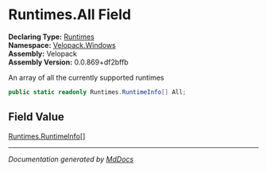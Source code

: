 ﻿<!--  
  <auto-generated>   
    The contents of this file were generated by a tool.  
    Changes to this file may be list if the file is regenerated  
  </auto-generated>   
-->

# Runtimes.All Field

**Declaring Type:** [Runtimes](../index.md)  
**Namespace:** [Velopack.Windows](../../index.md)  
**Assembly:** Velopack  
**Assembly Version:** 0.0.869+df2bffb

 An array of all the currently supported runtimes 

```csharp
public static readonly Runtimes.RuntimeInfo[] All;
```

## Field Value

[Runtimes.RuntimeInfo](../RuntimeInfo/index.md)\[\]

___

*Documentation generated by [MdDocs](https://github.com/ap0llo/mddocs)*
